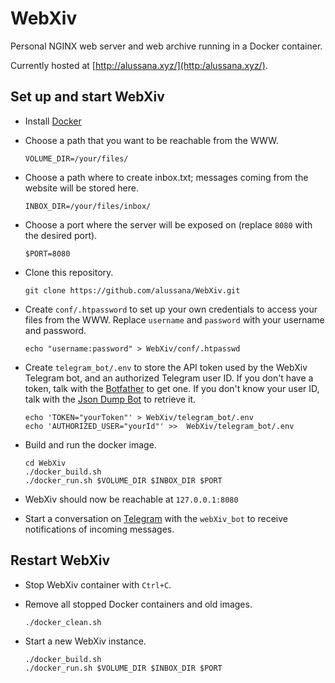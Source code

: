 # WebXiv

Personal NGINX web server and web archive running in a Docker container.


Currently hosted at [http://alussana.xyz/](http:/alussana.xyz/).

## Set up and start WebXiv

* Install [Docker](https://www.docker.com/)

* Choose a path that you want to be reachable from the WWW.

  ```
  VOLUME_DIR=/your/files/
  ```

* Choose a path where to create inbox.txt; messages coming from the website will be stored here.

  ```
  INBOX_DIR=/your/files/inbox/
  ```

* Choose a port where the server will be exposed on (replace `8080` with the desired port).

  ```
  $PORT=8080
  ```

* Clone this repository.

  ```
  git clone https://github.com/alussana/WebXiv.git
  ```

* Create `conf/.htpassword` to set up your own credentials to access your files from the WWW. Replace `username` and `password` with your username and password.

  ```
  echo "username:password" > WebXiv/conf/.htpasswd
  ```

* Create `telegram_bot/.env` to store the API token used by the WebXiv Telegram bot, and an authorized Telegram user ID. If you don't have a token, talk with the [Botfather](https://telegram.me/botfather) to get one. If you don't know your user ID, talk with the [Json Dump Bot](https://t.me/jsondumpbot) to retrieve it.

  ```
  echo 'TOKEN="yourToken"' > WebXiv/telegram_bot/.env
  echo 'AUTHORIZED_USER="yourId"' >>  WebXiv/telegram_bot/.env
  ```

* Build and run the docker image.

  ```
  cd WebXiv
  ./docker_build.sh
  ./docker_run.sh $VOLUME_DIR $INBOX_DIR $PORT
  ```

* WebXiv should now be reachable at `127.0.0.1:8080`

* Start a conversation on [Telegram](https://telegram.org/) with the `webXiv_bot` to receive notifications of incoming messages.

## Restart WebXiv

* Stop WebXiv container with `Ctrl+C`.

* Remove all stopped Docker containers and old images.

  ```
  ./docker_clean.sh
  ```

* Start a new WebXiv instance.

  ```
  ./docker_build.sh
  ./docker_run.sh $VOLUME_DIR $INBOX_DIR $PORT
  ```